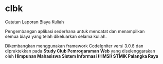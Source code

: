 # clbk
Catatan Laporan Biaya Kuliah

Pengembangan aplikasi sederhana untuk mencatat dan menampilkan semua biaya yang telah dikeluarkan selama kuliah.

Dikembangkan menggunakan framework CodeIgniter versi 3.0.6 dan dipraktekkan pada <b>Study Club Pemrogaraman Web</b> yang diselenggarakan oleh <b>Himpunan Mahasiswa Sistem Informasi (HMSI) STMIK Palangka Raya</a>
